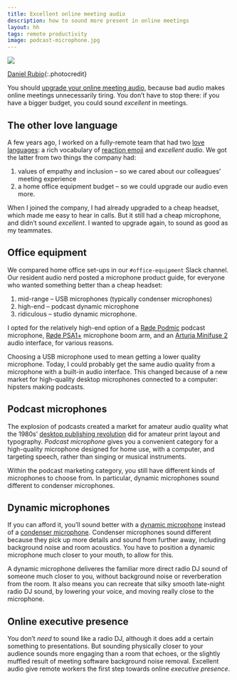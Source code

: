 ```yaml
---
title: Excellent online meeting audio
description: how to sound more present in online meetings
layout: hh
tags: remote productivity
image: podcast-microphone.jpg
---
```


![](podcast-microphone.jpg)

[Daniel Rubio](https://unsplash.com/photos/SV2I1osWqn8){:.photocredit}

You should [upgrade your online meeting audio](meeting-audio),
because bad audio makes online meetings unnecessarily tiring.
You don’t have to stop there:
if you have a bigger budget, you could sound _excellent_ in meetings.

## The other love language

A few years ago, I worked on a fully-remote team that had two
[love languages](https://en.wikipedia.org/wiki/The_Five_Love_Languages):
a rich vocabulary of
[reaction emoji](reaction-emoji) and _excellent audio_.
We got the latter from two things the company had:

1. values of empathy and inclusion – so we cared about our colleagues’ meeting experience
2. a home office equipment budget – so we could upgrade our audio even more.

When I joined the company, I had already upgraded to a cheap headset,
which made me easy to hear in calls.
But it still had a cheap microphone, and didn’t sound _excellent_.
I wanted to upgrade again, to sound as good as my teammates.

## Office equipment

We compared home office set-ups in our `#office-equipment` Slack channel.
Our resident audio nerd posted a microphone product guide,
for everyone who wanted something better than a cheap headset:

1. mid-range – USB microphones (typically condenser microphones)
2. high-end – podcast dynamic microphone
3. ridiculous – studio dynamic microphone.

I opted for the relatively high-end option of a 
[Røde Podmic](https://rode.com/en/microphones/broadcast/podmic) podcast microphone,
[Røde PSA1+](https://rode.com/en/accessories/stands-bars/psa1-plus) microphone boom arm, and an 
[Arturia Minifuse 2](https://www.arturia.com/products/audio/minifuse/minifuse2) audio interface,
for various reasons.

Choosing a USB microphone used to mean getting a lower quality microphone.
Today, I could probably get the same audio quality from a microphone with a built-in audio interface.
This changed because of a new market for high-quality desktop microphones connected to a computer:
hipsters making podcasts.

## Podcast microphones

The explosion of podcasts created a market for amateur audio quality what the 1980s’
[desktop publishing revolution](https://en.wikipedia.org/wiki/Desktop_publishing#History)
did for amateur print layout and typography.
_Podcast microphone_ gives you a convenient category for a high-quality microphone designed for
home use, with a computer, and targeting speech, rather than singing or musical instruments.

Within the podcast marketing category, you still have different kinds of microphones to choose from.
In particular, dynamic microphones sound different to condenser microphones.

## Dynamic microphones

If you can afford it, you’ll sound better with a
[dynamic microphone](https://en.wikipedia.org/wiki/Microphone#Dynamic)
instead of a 
[condenser microphone](https://en.wikipedia.org/wiki/Microphone#Condenser).
Condenser microphones sound different because they pick up more details and sound from further away,
including background noise and room acoustics.
You have to position  a dynamic microphone much closer to your mouth, to allow for this.

A dynamic microphone deliveres the familiar more direct radio DJ sound of someone much closer to you,
without background noise or reverberation from the room.
It also means you can recreate that silky smooth late-night radio DJ sound,
by lowering your voice, and moving really close to the microphone.

## Online executive presence

You don’t _need_ to sound like a radio DJ, although it does add a certain something to presentations.
But sounding physically closer to your audience sounds more engaging than a room that echoes,
or the slightly muffled result of meeting software background noise removal.
Excellent audio give remote workers the first step towards online _executive presence_.